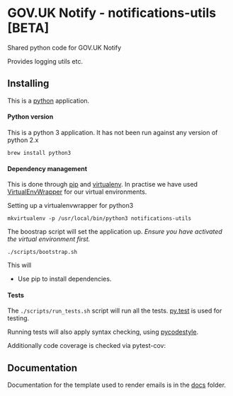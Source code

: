 # GOV.UK Notify - notifications-utils [BETA]
Shared python code for GOV.UK Notify

Provides logging utils etc.

## Installing

This is a [python](https://www.python.org/) application.

#### Python version
This is a python 3 application. It has not been run against any version of python 2.x

    brew install python3

#### Dependency management

This is done through [pip](https://pip.readthedocs.io) and [virtualenv](https://virtualenv.readthedocs.org/en/latest/). In practise we have used
[VirtualEnvWrapper](http://virtualenvwrapper.readthedocs.org/en/latest/command_ref.html) for our virtual environments.

Setting up a virtualenvwrapper for python3

    mkvirtualenv -p /usr/local/bin/python3 notifications-utils


The boostrap script will set the application up. *Ensure you have activated the virtual environment first.*

    ./scripts/bootstrap.sh

This will

* Use pip to install dependencies.

#### Tests

The `./scripts/run_tests.sh` script will run all the tests. [py.test](http://pytest.org/latest/) is used for testing.

Running tests will also apply syntax checking, using [pycodestyle](https://pypi.python.org/pypi/pycodestyle).

Additionally code coverage is checked via pytest-cov:

## Documentation

Documentation for the template used to render emails is in the [docs](./docs/README.md) folder.
